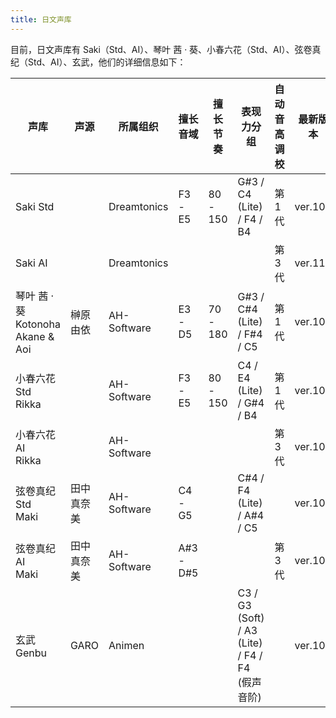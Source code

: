```yaml
---
title: 日文声库
---
```


目前，日文声库有 Saki（Std、AI）、琴叶 茜 · 葵、小春六花（Std、AI）、弦卷真纪（Std、AI）、玄武，他们的详细信息如下：

| 声库 | 声源 | 所属组织 |  擅长音域 | 擅长节奏 | 表现力分组 | 自动音高调校 | 最新版本 |
| --- | --- | --- | --- | --- | --- | --- | --- |
| Saki Std |  | Dreamtonics | F3 - E5 | 80 - 150 | G#3 / C4 (Lite) / F4 / B4 | 第 1 代 | ver.100 |
| Saki AI |  | Dreamtonics |  |  |  | 第 3 代 | ver.110 |
| 琴叶 茜 · 葵 <br/> Kotonoha Akane & Aoi | 榊原由依 | AH-Software | E3 - D5 | 70 - 180 | G#3 / C#4 (Lite) / F#4 / C5 | 第 1 代 | ver.100 |
| 小春六花 Std <br/> Rikka |  | AH-Software | F3 - E5 | 80 - 150 | C4 / E4 (Lite) / G#4 / B4 | 第 1 代 | ver.100 |
| 小春六花 AI <br/> Rikka |  | AH-Software |  |  |  | 第 3 代 | ver.105 |
| 弦卷真纪 Std <br/> Maki | 田中真奈美 | AH-Software | C4 - G5 |  | C#4 / F4 (Lite) / A#4 / C5 |  | ver.100 |
| 弦卷真纪 AI <br/> Maki | 田中真奈美 | AH-Software | A#3 - D#5 |  |  | 第 3 代 | ver.104 |
| 玄武 <br/> Genbu | GARO | Animen |  |  | C3 / G3 (Soft) / A3 (Lite) / F4 / F4 (假声音阶) |  | ver.100 |